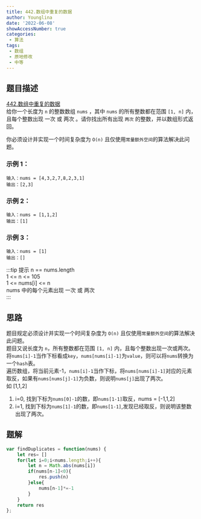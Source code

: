 ```yaml
---
title: 442.数组中重复的数据
author: Younglina
date: '2022-06-08'
showAccessNumber: true
categories:
 - 算法
tags:
 - 数组
 - 原地修改
 - 中等
---
```


## 题目描述
[442.数组中重复的数据](https://leetcode.cn/problems/find-all-duplicates-in-an-array/)  
给你一个长度为 `n` 的整数数组 `nums` ，其中 `nums` 的所有整数都在范围 `[1, n]` 内，且每个整数出现 一次 或 两次 。请你找出所有出现 `两次` 的整数，并以数组形式返回。  

你必须设计并实现一个时间复杂度为 `O(n)` 且仅使用`常量额外空间`的算法解决此问题。  

### 示例 1：
```
输入：nums = [4,3,2,7,8,2,3,1]  
输出：[2,3]  
```

### 示例 2：
```
输入：nums = [1,1,2]  
输出：[1]  
```

### 示例 3：
```
输入：nums = [1]  
输出：[]  
```

:::tip 提示
n == nums.length  
1 <= n <= 105  
1 <= nums[i] <= n  
nums 中的每个元素出现 一次 或 两次  
:::

## 思路
题目规定必须设计并实现一个时间复杂度为 `O(n)` 且仅使用`常量额外空间`的算法解决此问题。  
题目又说长度为 `n`，所有整数都在范围 `[1, n]` 内，且每个整数出现一次或两次。  
将`nums[i]-1`当作下标看成`key`，`nums[nums[i]-1]`为`value`，则可以将`nums`转换为一个`hash`表。  
遍历数组，将当前元素-1，`nums[i]-1`当作下标，将`nums[nums[i]-1]`对应的元素取反，如果有`nums[nums[j]-1]`为负数，则说明`nums[j]`出现了两次。  
如 [1,1,2]
1. i=0, 找到下标为`nums[0]-1`的数，即`nums[1-1]`取反，nums = [-1,1,2]  
2. i=1, 找到下标为`nums[1]-1`的数，即`nums[1-1]`,发现已经取反，则说明该整数出现了两次。    


## 题解
```javascript
var findDuplicates = function(nums) {
    let res= []
    for(let i=0;i<nums.length;i++){
        let n = Math.abs(nums[i])
        if(nums[n-1]<0){
            res.push(n)
        }else{
            nums[n-1]*=-1
        }
    }
    return res
};
```